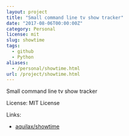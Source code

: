 ```yaml
---
layout: project
title: "Small command line tv show tracker"
date: "2017-08-06T00:00:00Z"
category: Personal
license: mit
slug: showtime
tags:
  - github
  - Python
aliases:
  - /personal/showtime.html
url: /project/showtime.html
---
```


Small command line tv show tracker

License: MIT License

Links:

* [aquilax/showtime](https://github.com/aquilax/showtime)
